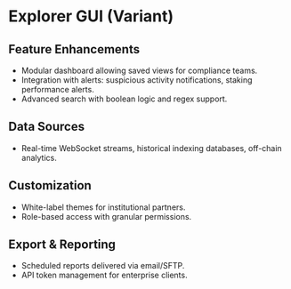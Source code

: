 # Explorer GUI (Variant)

## Feature Enhancements
- Modular dashboard allowing saved views for compliance teams.
- Integration with alerts: suspicious activity notifications, staking performance alerts.
- Advanced search with boolean logic and regex support.

## Data Sources
- Real-time WebSocket streams, historical indexing databases, off-chain analytics.

## Customization
- White-label themes for institutional partners.
- Role-based access with granular permissions.

## Export & Reporting
- Scheduled reports delivered via email/SFTP.
- API token management for enterprise clients.
